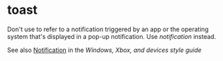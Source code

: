 # toast

Don't use to refer to a notification triggered by an app or the operating system that's displayed in a pop-up notification. Use *notification* instead. 

See also [Notification](https://worldready.cloudapp.net/Styleguide/Read?id=2547&topicid=16439) in the *Windows, Xbox, and devices style guide*

